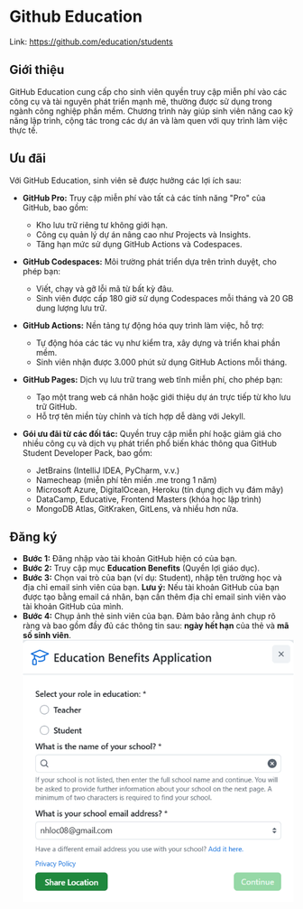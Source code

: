 # Github Education
Link: https://github.com/education/students

## Giới thiệu

GitHub Education cung cấp cho sinh viên quyền truy cập miễn phí vào các công cụ và tài nguyên phát triển mạnh mẽ, thường được sử dụng trong ngành công nghiệp phần mềm. Chương trình này giúp sinh viên nâng cao kỹ năng lập trình, cộng tác trong các dự án và làm quen với quy trình làm việc thực tế.

## Ưu đãi

Với GitHub Education, sinh viên sẽ được hưởng các lợi ích sau:

* **GitHub Pro:** Truy cập miễn phí vào tất cả các tính năng "Pro" của GitHub, bao gồm:
  - Kho lưu trữ riêng tư không giới hạn.
  - Công cụ quản lý dự án nâng cao như Projects và Insights.
  - Tăng hạn mức sử dụng GitHub Actions và Codespaces.

* **GitHub Codespaces:** Môi trường phát triển dựa trên trình duyệt, cho phép bạn:
  - Viết, chạy và gỡ lỗi mã từ bất kỳ đâu.
  - Sinh viên được cấp 180 giờ sử dụng Codespaces mỗi tháng và 20 GB dung lượng lưu trữ.

* **GitHub Actions:** Nền tảng tự động hóa quy trình làm việc, hỗ trợ:
  - Tự động hóa các tác vụ như kiểm tra, xây dựng và triển khai phần mềm.
  - Sinh viên nhận được 3.000 phút sử dụng GitHub Actions mỗi tháng.

* **GitHub Pages:** Dịch vụ lưu trữ trang web tĩnh miễn phí, cho phép bạn:
  - Tạo một trang web cá nhân hoặc giới thiệu dự án trực tiếp từ kho lưu trữ GitHub.
  - Hỗ trợ tên miền tùy chỉnh và tích hợp dễ dàng với Jekyll.

* **Gói ưu đãi từ các đối tác:** Quyền truy cập miễn phí hoặc giảm giá cho nhiều công cụ và dịch vụ phát triển phổ biến khác thông qua GitHub Student Developer Pack, bao gồm:
  - JetBrains (IntelliJ IDEA, PyCharm, v.v.)
  - Namecheap (miễn phí tên miền .me trong 1 năm)
  - Microsoft Azure, DigitalOcean, Heroku (tín dụng dịch vụ đám mây)
  - DataCamp, Educative, Frontend Masters (khóa học lập trình)
  - MongoDB Atlas, GitKraken, GitLens, và nhiều hơn nữa.

## Đăng ký

- **Bước 1:** Đăng nhập vào tài khoản GitHub hiện có của bạn.
- **Bước 2:** Truy cập mục **Education Benefits** (Quyền lợi giáo dục).
- **Bước 3:** Chọn vai trò của bạn (ví dụ: Student), nhập tên trường học và địa chỉ email sinh viên của bạn. **Lưu ý:** Nếu tài khoản GitHub của bạn được tạo bằng email cá nhân, bạn cần thêm địa chỉ email sinh viên vào tài khoản GitHub của mình.
- **Bước 4:** Chụp ảnh thẻ sinh viên của bạn. Đảm bảo rằng ảnh chụp rõ ràng và bao gồm đầy đủ các thông tin sau: **ngày hết hạn** của thẻ và **mã số sinh viên**.
![alt text](images/image-5.png)

